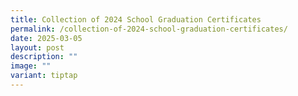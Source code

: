 ```yaml
---
title: Collection of 2024 School Graduation Certificates
permalink: /collection-of-2024-school-graduation-certificates/
date: 2025-03-05
layout: post
description: ""
image: ""
variant: tiptap
---
```

